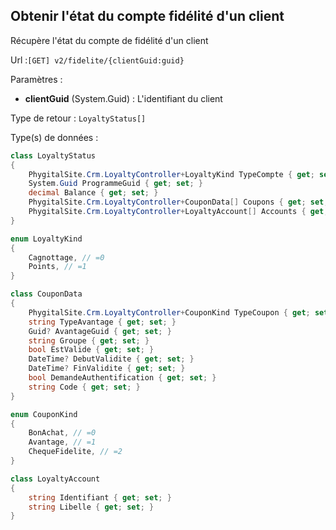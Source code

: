 ## <span id='etatducompte'>Obtenir l'état du compte fidélité d'un client</span>

Récupère l'état du compte de fidélité d'un client

Url :`[GET] v2/fidelite/{clientGuid:guid}`

Paramètres : 

- **clientGuid** (System.Guid) : L'identifiant du client

Type de retour : `LoyaltyStatus[]`

Type(s) de données :

```csharp
class LoyaltyStatus
{
	PhygitalSite.Crm.LoyaltyController+LoyaltyKind TypeCompte { get; set; }
	System.Guid ProgrammeGuid { get; set; }
	decimal Balance { get; set; }
	PhygitalSite.Crm.LoyaltyController+CouponData[] Coupons { get; set; }
	PhygitalSite.Crm.LoyaltyController+LoyaltyAccount[] Accounts { get; set; }
}

enum LoyaltyKind
{
	Cagnottage, // =0
	Points, // =1
}

class CouponData
{
	PhygitalSite.Crm.LoyaltyController+CouponKind TypeCoupon { get; set; }
	string TypeAvantage { get; set; }
	Guid? AvantageGuid { get; set; }
	string Groupe { get; set; }
	bool EstValide { get; set; }
	DateTime? DebutValidite { get; set; }
	DateTime? FinValidite { get; set; }
	bool DemandeAuthentification { get; set; }
	string Code { get; set; }
}

enum CouponKind
{
	BonAchat, // =0
	Avantage, // =1
	ChequeFidelite, // =2
}

class LoyaltyAccount
{
	string Identifiant { get; set; }
	string Libelle { get; set; }
}

```
